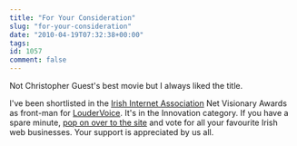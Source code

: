 ```yaml
---
title: "For Your Consideration"
slug: "for-your-consideration"
date: "2010-04-19T07:32:38+00:00"
tags:
id: 1057
comment: false
---
```


Not Christopher Guest's best movie but I always liked the title.

I've been shortlisted in the [Irish Internet Association](http://www.iia.ie/) Net Visionary Awards as front-man for [LouderVoice](http://www.loudervoice.com/). It's in the Innovation category. If you have a spare minute, [pop on over to the site](http://loud.ie/9CGiMO) and vote for all your favourite Irish web businesses. Your support is appreciated by us all.
